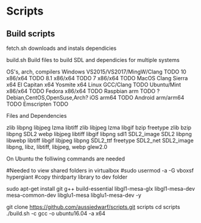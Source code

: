 Scripts
==================

Build scripts
------------------

fetch.sh downloads and instals dependicies

build.sh Build files to build SDL and dependicies for multiple systems

OS's, arch, compilers
Windows VS2015/VS2017/MingW/Clang TODO
  10 x86/x64 TODO
  8.1 x86/x64 TODO
  7 x86/x64 TODO
MacOS Clang 
  Sierra x64
  El Capitan x64
  Yosmite x64
Linux GCC/Clang TODO
  Ubuntu/Mint x86/x64 TODO
  Fedora x86/x64 TODO
  Raspbian arm TODO
  ?Debian,CentOS,OpenSuse,Arch?
iOS arm64 TODO
Android arm/arm64 TODO
Emscripten TODO

Files and Dependencies


zlib
libpng
libjpeg
lzma
libtiff zlib libjpeg lzma
libgif
bzip
freetype zlib bzip libpng 
SDL2
webp libjpeg libtiff libgif libpng sdl1
SDL2_image SDL2 libpng libwebp libtiff libgif libjpeg libpng
SDL2_ttf freetype 
SDL2_net
SDL2_image libpng, libz, libtiff, libjpeg, webp
glew2.0


On Ubuntu the folliwing commands are needed

#Needed to view shared folders in virtualbox
#sudo usermod -a -G vboxsf hypergiant
#copy thirdparty library to dev folder

sudo apt-get install git g++ build-essential libgl1-mesa-glx libgl1-mesa-dev mesa-common-dev libglu1-mesa libglu1-mesa-dev -y

git clone https://github.com/aussiedwarf/scripts.git scripts
cd scripts
./build.sh -c gcc -o ubuntu16.04 -a x64



